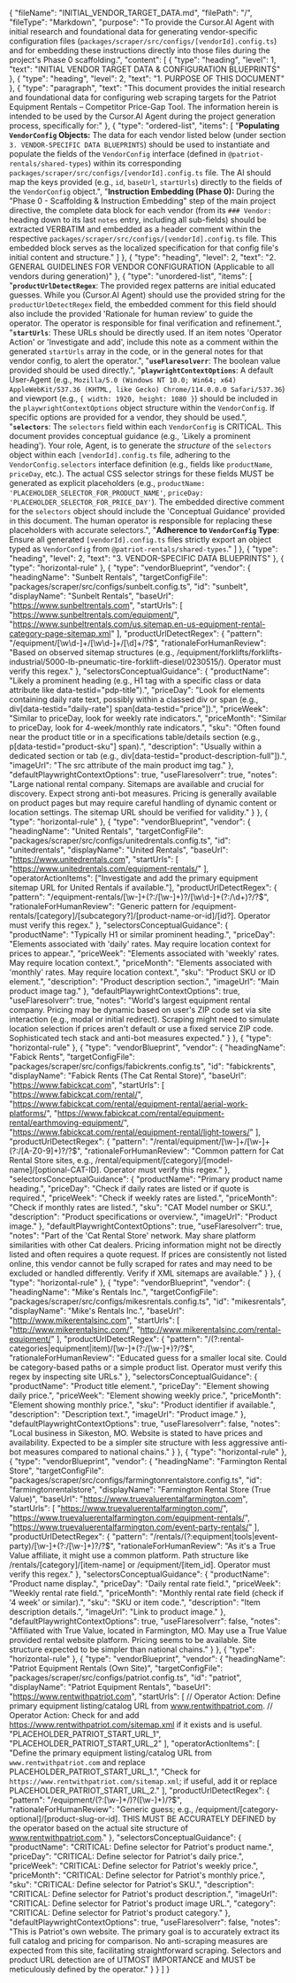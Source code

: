 {
  "fileName": "INITIAL_VENDOR_TARGET_DATA.md",
  "filePath": "/",
  "fileType": "Markdown",
  "purpose": "To provide the Cursor.AI Agent with initial research and foundational data for generating vendor-specific configuration files (`packages/scraper/src/configs/[vendorId].config.ts`) and for embedding these instructions directly into those files during the project's Phase 0 scaffolding.",
  "content": [
    {
      "type": "heading",
      "level": 1,
      "text": "INITIAL VENDOR TARGET DATA & CONFIGURATION BLUEPRINTS"
    },
    {
      "type": "heading",
      "level": 2,
      "text": "1. PURPOSE OF THIS DOCUMENT"
    },
    {
      "type": "paragraph",
      "text": "This document provides the initial research and foundational data for configuring web scraping targets for the Patriot Equipment Rentals – Competitor Price-Gap Tool. The information herein is intended to be used by the Cursor.AI Agent during the project generation process, specifically for:"
    },
    {
      "type": "ordered-list",
      "items": [
        "**Populating `VendorConfig` Objects:** The data for each vendor listed below (under section `3. VENDOR-SPECIFIC DATA BLUEPRINTS`) should be used to instantiate and populate the fields of the `VendorConfig` interface (defined in `@patriot-rentals/shared-types`) within its corresponding `packages/scraper/src/configs/[vendorId].config.ts` file. The AI should map the keys provided (e.g., `id`, `baseUrl`, `startUrls`) directly to the fields of the `VendorConfig` object.",
        "**Instruction Embedding (Phase 0):** During the \"Phase 0 - Scaffolding & Instruction Embedding\" step of the main project directive, the complete data block for each vendor (from its `### Vendor:` heading down to its last `notes` entry, including all sub-fields) should be extracted VERBATIM and embedded as a header comment within the respective `packages/scraper/src/configs/[vendorId].config.ts` file. This embedded block serves as the localized specification for that config file's initial content and structure."
      ]
    },
    {
      "type": "heading",
      "level": 2,
      "text": "2. GENERAL GUIDELINES FOR VENDOR CONFIGURATION (Applicable to all vendors during generation)"
    },
    {
      "type": "unordered-list",
      "items": [
        "**`productUrlDetectRegex`**: The provided regex patterns are initial educated guesses. While you (Cursor.AI Agent) should use the provided string for the `productUrlDetectRegex` field, the embedded comment for this field should also include the provided 'Rationale for human review' to guide the operator. The operator is responsible for final verification and refinement.",
        "**`startUrls`**: These URLs should be directly used. If an item notes 'Operator Action' or 'Investigate and add', include this note as a comment within the generated `startUrls` array in the code, or in the general notes for that vendor config, to alert the operator.",
        "**`useFlaresolverr`**: The boolean value provided should be used directly.",
        "**`playwrightContextOptions`**: A default User-Agent (e.g., `Mozilla/5.0 (Windows NT 10.0; Win64; x64) AppleWebKit/537.36 (KHTML, like Gecko) Chrome/114.0.0.0 Safari/537.36`) and viewport (e.g., `{ width: 1920, height: 1080 }`) should be included in the `playwrightContextOptions` object structure within the `VendorConfig`. If specific options are provided for a vendor, they should be used.",
        "**`selectors`**: The `selectors` field within each `VendorConfig` is CRITICAL. This document provides conceptual guidance (e.g., 'Likely a prominent heading'). Your role, Agent, is to generate the *structure* of the `selectors` object within each `[vendorId].config.ts` file, adhering to the `VendorConfig.selectors` interface definition (e.g., fields like `productName`, `priceDay`, etc.). The actual CSS selector strings for these fields MUST be generated as explicit placeholders (e.g., `productName: 'PLACEHOLDER_SELECTOR_FOR_PRODUCT_NAME'`, `priceDay: 'PLACEHOLDER_SELECTOR_FOR_PRICE_DAY'`). The embedded directive comment for the `selectors` object should include the 'Conceptual Guidance' provided in this document. The human operator is responsible for replacing these placeholders with accurate selectors.",
        "**Adherence to `VendorConfig` Type**: Ensure all generated `[vendorId].config.ts` files strictly export an object typed as `VendorConfig` from `@patriot-rentals/shared-types`."
      ]
    },
    {
      "type": "heading",
      "level": 2,
      "text": "3. VENDOR-SPECIFIC DATA BLUEPRINTS"
    },
    { "type": "horizontal-rule" },
    {
      "type": "vendorBlueprint",
      "vendor": {
        "headingName": "Sunbelt Rentals",
        "targetConfigFile": "packages/scraper/src/configs/sunbelt.config.ts",
        "id": "sunbelt",
        "displayName": "Sunbelt Rentals",
        "baseUrl": "https://www.sunbeltrentals.com",
        "startUrls": [
          "https://www.sunbeltrentals.com/equipment/",
          "https://www.sunbeltrentals.com/us.sitemap.en-us-equipment-rental-category-page-sitemap.xml"
        ],
        "productUrlDetectRegex": {
          "pattern": "/equipment/[\\w\\d-]+/[\\w\\d-]+/[\\d]+/?$",
          "rationaleForHumanReview": "Based on observed sitemap structures (e.g., /equipment/forklifts/forklifts-industrial/5000-lb-pneumatic-tire-forklift-diesel/0230515/). Operator must verify this regex."
        },
        "selectorsConceptualGuidance": {
          "productName": "Likely a prominent heading (e.g., H1 tag with a specific class or data attribute like data-testid=\"pdp-title\").",
          "priceDay": "Look for elements containing daily rate text, possibly within a classed div or span (e.g., div[data-testid=\"daily-rate\"] span[data-testid=\"price\"]).",
          "priceWeek": "Similar to priceDay, look for weekly rate indicators.",
          "priceMonth": "Similar to priceDay, look for 4-week/monthly rate indicators.",
          "sku": "Often found near the product title or in a specifications table/details section (e.g., p[data-testid=\"product-sku\"] span).",
          "description": "Usually within a dedicated section or tab (e.g., div[data-testid=\"product-description-full\"]).",
          "imageUrl": "The src attribute of the main product img tag."
        },
        "defaultPlaywrightContextOptions": true,
        "useFlaresolverr": true,
        "notes": "Large national rental company. Sitemaps are available and crucial for discovery. Expect strong anti-bot measures. Pricing is generally available on product pages but may require careful handling of dynamic content or location settings. The sitemap URL should be verified for validity."
      }
    },
    { "type": "horizontal-rule" },
    {
      "type": "vendorBlueprint",
      "vendor": {
        "headingName": "United Rentals",
        "targetConfigFile": "packages/scraper/src/configs/unitedrentals.config.ts",
        "id": "unitedrentals",
        "displayName": "United Rentals",
        "baseUrl": "https://www.unitedrentals.com",
        "startUrls": [
          "https://www.unitedrentals.com/equipment-rentals/"
        ],
        "operatorActionItems": ["Investigate and add the primary equipment sitemap URL for United Rentals if available."],
        "productUrlDetectRegex": {
          "pattern": "/equipment-rentals/[\\w-]+(?:/[\\w-]+)?/[\\w\\d-]+(?:/\\d+)?/?$",
          "rationaleForHumanReview": "Generic pattern for /equipment-rentals/[category]/[subcategory?]/[product-name-or-id]/[id?]. Operator must verify this regex."
        },
        "selectorsConceptualGuidance": {
          "productName": "Typically H1 or similar prominent heading.",
          "priceDay": "Elements associated with 'daily' rates. May require location context for prices to appear.",
          "priceWeek": "Elements associated with 'weekly' rates. May require location context.",
          "priceMonth": "Elements associated with 'monthly' rates. May require location context.",
          "sku": "Product SKU or ID element.",
          "description": "Product description section.",
          "imageUrl": "Main product image tag."
        },
        "defaultPlaywrightContextOptions": true,
        "useFlaresolverr": true,
        "notes": "World's largest equipment rental company. Pricing may be dynamic based on user's ZIP code set via site interaction (e.g., modal or initial redirect). Scraping might need to simulate location selection if prices aren't default or use a fixed service ZIP code. Sophisticated tech stack and anti-bot measures expected."
      }
    },
    { "type": "horizontal-rule" },
    {
      "type": "vendorBlueprint",
      "vendor": {
        "headingName": "Fabick Rents",
        "targetConfigFile": "packages/scraper/src/configs/fabickrents.config.ts",
        "id": "fabickrents",
        "displayName": "Fabick Rents (The Cat Rental Store)",
        "baseUrl": "https://www.fabickcat.com",
        "startUrls": [
          "https://www.fabickcat.com/rental/",
          "https://www.fabickcat.com/rental/equipment-rental/aerial-work-platforms/",
          "https://www.fabickcat.com/rental/equipment-rental/earthmoving-equipment/",
          "https://www.fabickcat.com/rental/equipment-rental/light-towers/"
        ],
        "productUrlDetectRegex": {
          "pattern": "/rental/equipment/[\\w-]+/[\\w-]+(?:/[A-Z0-9]+)?/?$",
          "rationaleForHumanReview": "Common pattern for Cat Rental Store sites, e.g., /rental/equipment/[category]/[model-name]/[optional-CAT-ID]. Operator must verify this regex."
        },
        "selectorsConceptualGuidance": {
          "productName": "Primary product name heading.",
          "priceDay": "Check if daily rates are listed or if quote is required.",
          "priceWeek": "Check if weekly rates are listed.",
          "priceMonth": "Check if monthly rates are listed.",
          "sku": "CAT Model number or SKU.",
          "description": "Product specifications or overview.",
          "imageUrl": "Product image."
        },
        "defaultPlaywrightContextOptions": true,
        "useFlaresolverr": true,
        "notes": "Part of the 'Cat Rental Store' network. May share platform similarities with other Cat dealers. Pricing information might not be directly listed and often requires a quote request. If prices are consistently not listed online, this vendor cannot be fully scraped for rates and may need to be excluded or handled differently. Verify if XML sitemaps are available."
      }
    },
    { "type": "horizontal-rule" },
    {
      "type": "vendorBlueprint",
      "vendor": {
        "headingName": "Mike's Rentals Inc.",
        "targetConfigFile": "packages/scraper/src/configs/mikesrentals.config.ts",
        "id": "mikesrentals",
        "displayName": "Mike's Rentals Inc.",
        "baseUrl": "http://www.mikerentalsinc.com",
        "startUrls": [
          "http://www.mikerentalsinc.com/",
          "http://www.mikerentalsinc.com/rental-equipment/"
        ],
        "productUrlDetectRegex": {
          "pattern": "/(?:rental-categories|equipment|item)/[\\w-]+(?:/[\\w-]+)?/?$",
          "rationaleForHumanReview": "Educated guess for a smaller local site. Could be category-based paths or a simple product list. Operator must verify this regex by inspecting site URLs."
        },
        "selectorsConceptualGuidance": {
          "productName": "Product title element.",
          "priceDay": "Element showing daily price.",
          "priceWeek": "Element showing weekly price.",
          "priceMonth": "Element showing monthly price.",
          "sku": "Product identifier if available.",
          "description": "Description text.",
          "imageUrl": "Product image."
        },
        "defaultPlaywrightContextOptions": true,
        "useFlaresolverr": false,
        "notes": "Local business in Sikeston, MO. Website is stated to have prices and availability. Expected to be a simpler site structure with less aggressive anti-bot measures compared to national chains."
      }
    },
    { "type": "horizontal-rule" },
    {
      "type": "vendorBlueprint",
      "vendor": {
        "headingName": "Farmington Rental Store",
        "targetConfigFile": "packages/scraper/src/configs/farmingtonrentalstore.config.ts",
        "id": "farmingtonrentalstore",
        "displayName": "Farmington Rental Store (True Value)",
        "baseUrl": "https://www.truevaluerentalfarmington.com",
        "startUrls": [
          "https://www.truevaluerentalfarmington.com/",
          "https://www.truevaluerentalfarmington.com/equipment-rentals/",
          "https://www.truevaluerentalfarmington.com/event-party-rentals/"
        ],
        "productUrlDetectRegex": {
          "pattern": "/rentals/(?:equipment|tools|event-party)/[\\w-]+(?:/[\\w-]+)?/?$",
          "rationaleForHumanReview": "As it's a True Value affiliate, it might use a common platform. Path structure like /rentals/[category]/[item-name] or /equipment/[item_id]. Operator must verify this regex."
        },
        "selectorsConceptualGuidance": {
          "productName": "Product name display.",
          "priceDay": "Daily rental rate field.",
          "priceWeek": "Weekly rental rate field.",
          "priceMonth": "Monthly rental rate field (check if '4 week' or similar).",
          "sku": "SKU or item code.",
          "description": "Item description details.",
          "imageUrl": "Link to product image."
        },
        "defaultPlaywrightContextOptions": true,
        "useFlaresolverr": false,
        "notes": "Affiliated with True Value, located in Farmington, MO. May use a True Value provided rental website platform. Pricing seems to be available. Site structure expected to be simpler than national chains."
      }
    },
    { "type": "horizontal-rule" },
    {
      "type": "vendorBlueprint",
      "vendor": {
        "headingName": "Patriot Equipment Rentals (Own Site)",
        "targetConfigFile": "packages/scraper/src/configs/patriot.config.ts",
        "id": "patriot",
        "displayName": "Patriot Equipment Rentals",
        "baseUrl": "https://www.rentwithpatriot.com",
        "startUrls": [
          // Operator Action: Define primary equipment listing/catalog URL from www.rentwithpatriot.com.
          // Operator Action: Check for and add https://www.rentwithpatriot.com/sitemap.xml if it exists and is useful.
          "PLACEHOLDER_PATRIOT_START_URL_1",
          "PLACEHOLDER_PATRIOT_START_URL_2"
        ],
        "operatorActionItems": [
          "Define the primary equipment listing/catalog URL from `www.rentwithpatriot.com` and replace PLACEHOLDER_PATRIOT_START_URL_1.",
          "Check for `https://www.rentwithpatriot.com/sitemap.xml`; if useful, add it or replace PLACEHOLDER_PATRIOT_START_URL_2."
        ],
        "productUrlDetectRegex": {
          "pattern": "/equipment/(?:[\\w-]+/)?([\\w-]+)/?$",
          "rationaleForHumanReview": "Generic guess; e.g., /equipment/[category-optional]/[product-slug-or-id]. THIS MUST BE ACCURATELY DEFINED by the operator based on the actual site structure of www.rentwithpatriot.com."
        },
        "selectorsConceptualGuidance": {
          "productName": "CRITICAL: Define selector for Patriot's product name.",
          "priceDay": "CRITICAL: Define selector for Patriot's daily price.",
          "priceWeek": "CRITICAL: Define selector for Patriot's weekly price.",
          "priceMonth": "CRITICAL: Define selector for Patriot's monthly price.",
          "sku": "CRITICAL: Define selector for Patriot's SKU.",
          "description": "CRITICAL: Define selector for Patriot's product description.",
          "imageUrl": "CRITICAL: Define selector for Patriot's product image URL.",
          "category": "CRITICAL: Define selector for Patriot's product category."
        },
        "defaultPlaywrightContextOptions": true,
        "useFlaresolverr": false,
        "notes": "This is Patriot's own website. The primary goal is to accurately extract its full catalog and pricing for comparison. No anti-scraping measures are expected from this site, facilitating straightforward scraping. Selectors and product URL detection are of UTMOST IMPORTANCE and MUST be meticulously defined by the operator."
      }
    }
  ]
}